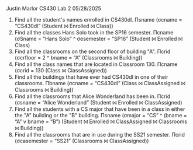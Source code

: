 Justin Marlor
CS430
Lab 2
05/28/2025

1. Find all the student's names enrolled in CS430dl.
Πsname (σcname = “CS430dl” (Student ⨝ Enrolled ⨝ Class))
2. Find all the classes Hans Solo took in the SP16 semester.
Πcname (σSname = “Hans Solo” ^ σesemester = “SP16” (Student ⨝ Enrolled ⨝ Class)
3. Find all the classrooms on the second floor of building "A".
Πcrid (σcrfloor = 2 ^ bname = “A” (Classrooms ⨝ Building))
4. Find all the class names that are located in Classroom 130.
Πcname (σcrid = 130 (Class ⨝ ClassAssigned))
5. Find all the buildings that have ever had CS430dl in one of their classrooms.
Πbname (σcname = “CS430dl” (Class ⨝ ClassAssigned ⨝ Classrooms ⨝ Building))
6. Find all the classrooms that Alice Wonderland has been in.
Πcrid (σsname = “Alice Wonderland” (Student ⨝ Enrolled ⨝ ClassAssigned)
7. Find all the students with a CS major that have been in a class in either the "A" building
or the "B" building.
Πsname (σmajor = “CS” ^ (bname = “A” v bname = “B”) (Student ⨝ Enrolled ⨝ ClassAssigned
⨝ Classrooms ⨝ Building))
8. Find all the classrooms that are in use during the SS21 semester.
Πcrid (σcasemester = “SS21” (Classrooms ⨝ ClassAssigned))
